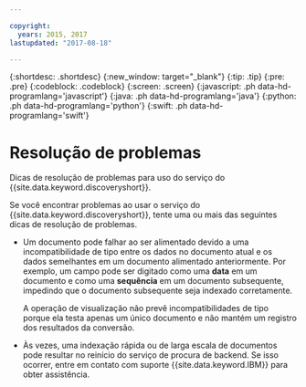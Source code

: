 ```yaml
---

copyright:
  years: 2015, 2017
lastupdated: "2017-08-18"

---
```


{:shortdesc: .shortdesc}
{:new_window: target="_blank"}
{:tip: .tip}
{:pre: .pre}
{:codeblock: .codeblock}
{:screen: .screen}
{:javascript: .ph data-hd-programlang='javascript'}
{:java: .ph data-hd-programlang='java'}
{:python: .ph data-hd-programlang='python'}
{:swift: .ph data-hd-programlang='swift'}

# Resolução de problemas

Dicas de resolução de problemas para uso do serviço do {{site.data.keyword.discoveryshort}}.

Se você encontrar problemas ao usar o serviço do {{site.data.keyword.discoveryshort}},
tente uma ou mais das seguintes dicas de resolução de problemas.

-   Um documento pode falhar ao ser alimentado devido a uma incompatibilidade de tipo
entre os dados no documento atual e os dados semelhantes em um documento alimentado anteriormente.
Por exemplo, um campo pode ser digitado como uma **data** em um documento e como uma
**sequência** em um documento subsequente, impedindo que o documento subsequente seja
indexado corretamente.

    A operação de visualização não prevê incompatibilidades de tipo porque ela testa apenas um único
documento e não mantém um registro dos resultados da conversão.
-   Às vezes, uma indexação rápida ou de larga escala de documentos pode resultar no reinício
do serviço de procura de backend. Se isso ocorrer, entre em contato com suporte {{site.data.keyword.IBM}} para
obter assistência.
